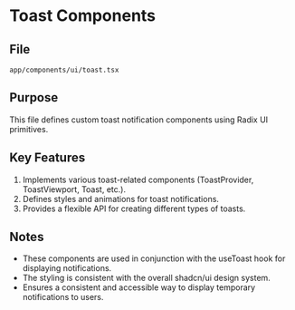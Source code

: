 # Toast Components

## File
`app/components/ui/toast.tsx`

## Purpose
This file defines custom toast notification components using Radix UI primitives.

## Key Features
1. Implements various toast-related components (ToastProvider, ToastViewport, Toast, etc.).
2. Defines styles and animations for toast notifications.
3. Provides a flexible API for creating different types of toasts.

## Notes
- These components are used in conjunction with the useToast hook for displaying notifications.
- The styling is consistent with the overall shadcn/ui design system.
- Ensures a consistent and accessible way to display temporary notifications to users.